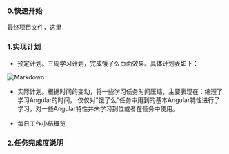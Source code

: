 ### 0.快速开始
最终项目文件，[这里](https://github.com/heriky/ele.me)
### 1.实现计划

+ 预定计划。三周学习计划，完成饿了么页面效果。具体计划表如下：

![Markdown](http://i1.piimg.com/546084/2ddb614031bde564.png)

+ 实际计划。根据时间的变动，将一些学习任务时间压缩，主要表现在：缩短了学习Angular的时间，
仅仅对"饿了么"任务中用到的基本Angular特性进行了学习，对一些Angular特性并未学习到位或者在任务中使用。

+ 每日工作小结概览

### 2.任务完成度说明

